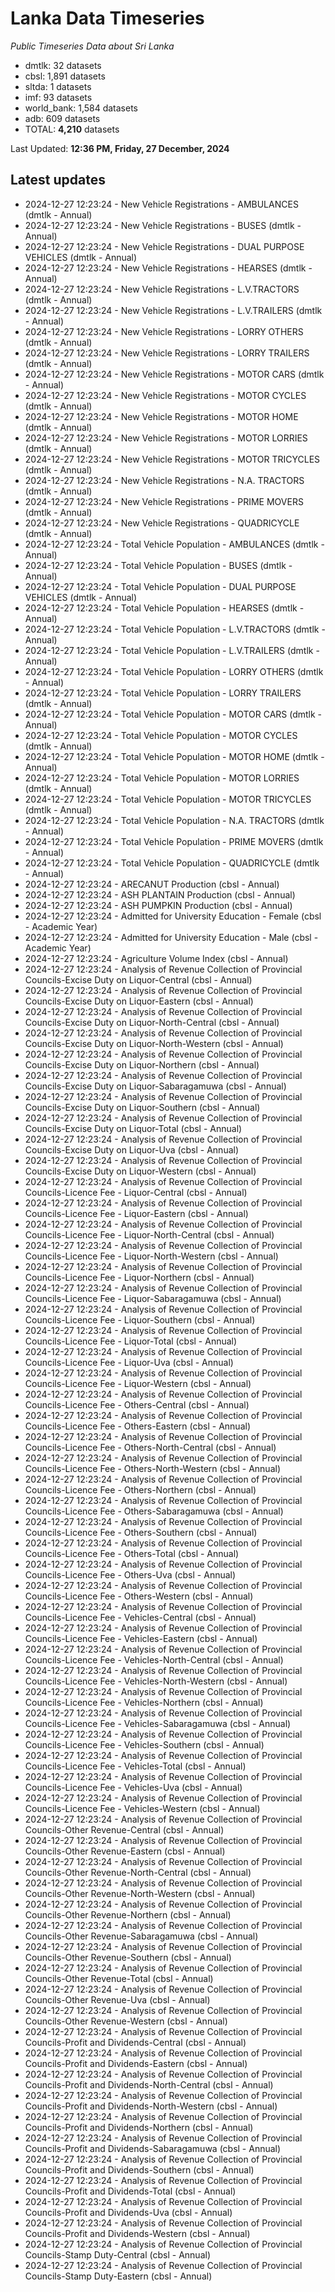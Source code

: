 # Lanka Data Timeseries
*Public Timeseries Data about Sri Lanka*

* dmtlk: 32 datasets
* cbsl: 1,891 datasets
* sltda: 1 datasets
* imf: 93 datasets
* world_bank: 1,584 datasets
* adb: 609 datasets
* TOTAL: **4,210** datasets

Last Updated: **12:36 PM, Friday, 27 December, 2024**

## Latest updates

* 2024-12-27 12:23:24 - New Vehicle Registrations - AMBULANCES (dmtlk - Annual)
* 2024-12-27 12:23:24 - New Vehicle Registrations - BUSES (dmtlk - Annual)
* 2024-12-27 12:23:24 - New Vehicle Registrations - DUAL PURPOSE VEHICLES (dmtlk - Annual)
* 2024-12-27 12:23:24 - New Vehicle Registrations - HEARSES (dmtlk - Annual)
* 2024-12-27 12:23:24 - New Vehicle Registrations - L.V.TRACTORS (dmtlk - Annual)
* 2024-12-27 12:23:24 - New Vehicle Registrations - L.V.TRAILERS (dmtlk - Annual)
* 2024-12-27 12:23:24 - New Vehicle Registrations - LORRY OTHERS (dmtlk - Annual)
* 2024-12-27 12:23:24 - New Vehicle Registrations - LORRY TRAILERS (dmtlk - Annual)
* 2024-12-27 12:23:24 - New Vehicle Registrations - MOTOR CARS (dmtlk - Annual)
* 2024-12-27 12:23:24 - New Vehicle Registrations - MOTOR CYCLES (dmtlk - Annual)
* 2024-12-27 12:23:24 - New Vehicle Registrations - MOTOR HOME (dmtlk - Annual)
* 2024-12-27 12:23:24 - New Vehicle Registrations - MOTOR LORRIES (dmtlk - Annual)
* 2024-12-27 12:23:24 - New Vehicle Registrations - MOTOR TRICYCLES (dmtlk - Annual)
* 2024-12-27 12:23:24 - New Vehicle Registrations - N.A. TRACTORS (dmtlk - Annual)
* 2024-12-27 12:23:24 - New Vehicle Registrations - PRIME MOVERS (dmtlk - Annual)
* 2024-12-27 12:23:24 - New Vehicle Registrations - QUADRICYCLE (dmtlk - Annual)
* 2024-12-27 12:23:24 - Total Vehicle Population - AMBULANCES (dmtlk - Annual)
* 2024-12-27 12:23:24 - Total Vehicle Population - BUSES (dmtlk - Annual)
* 2024-12-27 12:23:24 - Total Vehicle Population - DUAL PURPOSE VEHICLES (dmtlk - Annual)
* 2024-12-27 12:23:24 - Total Vehicle Population - HEARSES (dmtlk - Annual)
* 2024-12-27 12:23:24 - Total Vehicle Population - L.V.TRACTORS (dmtlk - Annual)
* 2024-12-27 12:23:24 - Total Vehicle Population - L.V.TRAILERS (dmtlk - Annual)
* 2024-12-27 12:23:24 - Total Vehicle Population - LORRY OTHERS (dmtlk - Annual)
* 2024-12-27 12:23:24 - Total Vehicle Population - LORRY TRAILERS (dmtlk - Annual)
* 2024-12-27 12:23:24 - Total Vehicle Population - MOTOR CARS (dmtlk - Annual)
* 2024-12-27 12:23:24 - Total Vehicle Population - MOTOR CYCLES (dmtlk - Annual)
* 2024-12-27 12:23:24 - Total Vehicle Population - MOTOR HOME (dmtlk - Annual)
* 2024-12-27 12:23:24 - Total Vehicle Population - MOTOR LORRIES (dmtlk - Annual)
* 2024-12-27 12:23:24 - Total Vehicle Population - MOTOR TRICYCLES (dmtlk - Annual)
* 2024-12-27 12:23:24 - Total Vehicle Population - N.A. TRACTORS (dmtlk - Annual)
* 2024-12-27 12:23:24 - Total Vehicle Population - PRIME MOVERS (dmtlk - Annual)
* 2024-12-27 12:23:24 - Total Vehicle Population - QUADRICYCLE (dmtlk - Annual)
* 2024-12-27 12:23:24 - ARECANUT Production (cbsl - Annual)
* 2024-12-27 12:23:24 - ASH PLANTAIN Production (cbsl - Annual)
* 2024-12-27 12:23:24 - ASH PUMPKIN Production (cbsl - Annual)
* 2024-12-27 12:23:24 - Admitted for University Education - Female (cbsl - Academic Year)
* 2024-12-27 12:23:24 - Admitted for University Education - Male (cbsl - Academic Year)
* 2024-12-27 12:23:24 - Agriculture Volume Index (cbsl - Annual)
* 2024-12-27 12:23:24 - Analysis of Revenue Collection of Provincial Councils-Excise Duty on Liquor-Central (cbsl - Annual)
* 2024-12-27 12:23:24 - Analysis of Revenue Collection of Provincial Councils-Excise Duty on Liquor-Eastern (cbsl - Annual)
* 2024-12-27 12:23:24 - Analysis of Revenue Collection of Provincial Councils-Excise Duty on Liquor-North-Central (cbsl - Annual)
* 2024-12-27 12:23:24 - Analysis of Revenue Collection of Provincial Councils-Excise Duty on Liquor-North-Western (cbsl - Annual)
* 2024-12-27 12:23:24 - Analysis of Revenue Collection of Provincial Councils-Excise Duty on Liquor-Northern (cbsl - Annual)
* 2024-12-27 12:23:24 - Analysis of Revenue Collection of Provincial Councils-Excise Duty on Liquor-Sabaragamuwa (cbsl - Annual)
* 2024-12-27 12:23:24 - Analysis of Revenue Collection of Provincial Councils-Excise Duty on Liquor-Southern (cbsl - Annual)
* 2024-12-27 12:23:24 - Analysis of Revenue Collection of Provincial Councils-Excise Duty on Liquor-Total (cbsl - Annual)
* 2024-12-27 12:23:24 - Analysis of Revenue Collection of Provincial Councils-Excise Duty on Liquor-Uva (cbsl - Annual)
* 2024-12-27 12:23:24 - Analysis of Revenue Collection of Provincial Councils-Excise Duty on Liquor-Western (cbsl - Annual)
* 2024-12-27 12:23:24 - Analysis of Revenue Collection of Provincial Councils-Licence Fee - Liquor-Central (cbsl - Annual)
* 2024-12-27 12:23:24 - Analysis of Revenue Collection of Provincial Councils-Licence Fee - Liquor-Eastern (cbsl - Annual)
* 2024-12-27 12:23:24 - Analysis of Revenue Collection of Provincial Councils-Licence Fee - Liquor-North-Central (cbsl - Annual)
* 2024-12-27 12:23:24 - Analysis of Revenue Collection of Provincial Councils-Licence Fee - Liquor-North-Western (cbsl - Annual)
* 2024-12-27 12:23:24 - Analysis of Revenue Collection of Provincial Councils-Licence Fee - Liquor-Northern (cbsl - Annual)
* 2024-12-27 12:23:24 - Analysis of Revenue Collection of Provincial Councils-Licence Fee - Liquor-Sabaragamuwa (cbsl - Annual)
* 2024-12-27 12:23:24 - Analysis of Revenue Collection of Provincial Councils-Licence Fee - Liquor-Southern (cbsl - Annual)
* 2024-12-27 12:23:24 - Analysis of Revenue Collection of Provincial Councils-Licence Fee - Liquor-Total (cbsl - Annual)
* 2024-12-27 12:23:24 - Analysis of Revenue Collection of Provincial Councils-Licence Fee - Liquor-Uva (cbsl - Annual)
* 2024-12-27 12:23:24 - Analysis of Revenue Collection of Provincial Councils-Licence Fee - Liquor-Western (cbsl - Annual)
* 2024-12-27 12:23:24 - Analysis of Revenue Collection of Provincial Councils-Licence Fee - Others-Central (cbsl - Annual)
* 2024-12-27 12:23:24 - Analysis of Revenue Collection of Provincial Councils-Licence Fee - Others-Eastern (cbsl - Annual)
* 2024-12-27 12:23:24 - Analysis of Revenue Collection of Provincial Councils-Licence Fee - Others-North-Central (cbsl - Annual)
* 2024-12-27 12:23:24 - Analysis of Revenue Collection of Provincial Councils-Licence Fee - Others-North-Western (cbsl - Annual)
* 2024-12-27 12:23:24 - Analysis of Revenue Collection of Provincial Councils-Licence Fee - Others-Northern (cbsl - Annual)
* 2024-12-27 12:23:24 - Analysis of Revenue Collection of Provincial Councils-Licence Fee - Others-Sabaragamuwa (cbsl - Annual)
* 2024-12-27 12:23:24 - Analysis of Revenue Collection of Provincial Councils-Licence Fee - Others-Southern (cbsl - Annual)
* 2024-12-27 12:23:24 - Analysis of Revenue Collection of Provincial Councils-Licence Fee - Others-Total (cbsl - Annual)
* 2024-12-27 12:23:24 - Analysis of Revenue Collection of Provincial Councils-Licence Fee - Others-Uva (cbsl - Annual)
* 2024-12-27 12:23:24 - Analysis of Revenue Collection of Provincial Councils-Licence Fee - Others-Western (cbsl - Annual)
* 2024-12-27 12:23:24 - Analysis of Revenue Collection of Provincial Councils-Licence Fee - Vehicles-Central (cbsl - Annual)
* 2024-12-27 12:23:24 - Analysis of Revenue Collection of Provincial Councils-Licence Fee - Vehicles-Eastern (cbsl - Annual)
* 2024-12-27 12:23:24 - Analysis of Revenue Collection of Provincial Councils-Licence Fee - Vehicles-North-Central (cbsl - Annual)
* 2024-12-27 12:23:24 - Analysis of Revenue Collection of Provincial Councils-Licence Fee - Vehicles-North-Western (cbsl - Annual)
* 2024-12-27 12:23:24 - Analysis of Revenue Collection of Provincial Councils-Licence Fee - Vehicles-Northern (cbsl - Annual)
* 2024-12-27 12:23:24 - Analysis of Revenue Collection of Provincial Councils-Licence Fee - Vehicles-Sabaragamuwa (cbsl - Annual)
* 2024-12-27 12:23:24 - Analysis of Revenue Collection of Provincial Councils-Licence Fee - Vehicles-Southern (cbsl - Annual)
* 2024-12-27 12:23:24 - Analysis of Revenue Collection of Provincial Councils-Licence Fee - Vehicles-Total (cbsl - Annual)
* 2024-12-27 12:23:24 - Analysis of Revenue Collection of Provincial Councils-Licence Fee - Vehicles-Uva (cbsl - Annual)
* 2024-12-27 12:23:24 - Analysis of Revenue Collection of Provincial Councils-Licence Fee - Vehicles-Western (cbsl - Annual)
* 2024-12-27 12:23:24 - Analysis of Revenue Collection of Provincial Councils-Other Revenue-Central (cbsl - Annual)
* 2024-12-27 12:23:24 - Analysis of Revenue Collection of Provincial Councils-Other Revenue-Eastern (cbsl - Annual)
* 2024-12-27 12:23:24 - Analysis of Revenue Collection of Provincial Councils-Other Revenue-North-Central (cbsl - Annual)
* 2024-12-27 12:23:24 - Analysis of Revenue Collection of Provincial Councils-Other Revenue-North-Western (cbsl - Annual)
* 2024-12-27 12:23:24 - Analysis of Revenue Collection of Provincial Councils-Other Revenue-Northern (cbsl - Annual)
* 2024-12-27 12:23:24 - Analysis of Revenue Collection of Provincial Councils-Other Revenue-Sabaragamuwa (cbsl - Annual)
* 2024-12-27 12:23:24 - Analysis of Revenue Collection of Provincial Councils-Other Revenue-Southern (cbsl - Annual)
* 2024-12-27 12:23:24 - Analysis of Revenue Collection of Provincial Councils-Other Revenue-Total (cbsl - Annual)
* 2024-12-27 12:23:24 - Analysis of Revenue Collection of Provincial Councils-Other Revenue-Uva (cbsl - Annual)
* 2024-12-27 12:23:24 - Analysis of Revenue Collection of Provincial Councils-Other Revenue-Western (cbsl - Annual)
* 2024-12-27 12:23:24 - Analysis of Revenue Collection of Provincial Councils-Profit and Dividends-Central (cbsl - Annual)
* 2024-12-27 12:23:24 - Analysis of Revenue Collection of Provincial Councils-Profit and Dividends-Eastern (cbsl - Annual)
* 2024-12-27 12:23:24 - Analysis of Revenue Collection of Provincial Councils-Profit and Dividends-North-Central (cbsl - Annual)
* 2024-12-27 12:23:24 - Analysis of Revenue Collection of Provincial Councils-Profit and Dividends-North-Western (cbsl - Annual)
* 2024-12-27 12:23:24 - Analysis of Revenue Collection of Provincial Councils-Profit and Dividends-Northern (cbsl - Annual)
* 2024-12-27 12:23:24 - Analysis of Revenue Collection of Provincial Councils-Profit and Dividends-Sabaragamuwa (cbsl - Annual)
* 2024-12-27 12:23:24 - Analysis of Revenue Collection of Provincial Councils-Profit and Dividends-Southern (cbsl - Annual)
* 2024-12-27 12:23:24 - Analysis of Revenue Collection of Provincial Councils-Profit and Dividends-Total (cbsl - Annual)
* 2024-12-27 12:23:24 - Analysis of Revenue Collection of Provincial Councils-Profit and Dividends-Uva (cbsl - Annual)
* 2024-12-27 12:23:24 - Analysis of Revenue Collection of Provincial Councils-Profit and Dividends-Western (cbsl - Annual)
* 2024-12-27 12:23:24 - Analysis of Revenue Collection of Provincial Councils-Stamp Duty-Central (cbsl - Annual)
* 2024-12-27 12:23:24 - Analysis of Revenue Collection of Provincial Councils-Stamp Duty-Eastern (cbsl - Annual)